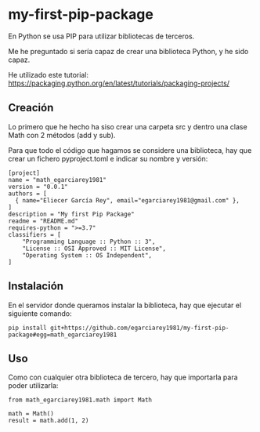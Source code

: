 # my-first-pip-package

En Python se usa PIP para utilizar bibliotecas de terceros.

Me he preguntado si sería capaz de crear una biblioteca Python, y he sido capaz.

He utilizado este tutorial: https://packaging.python.org/en/latest/tutorials/packaging-projects/

## Creación

Lo primero que he hecho ha siso crear una carpeta src y dentro una clase Math con 2 métodos (add y sub).

Para que todo el código que hagamos se considere una biblioteca, hay que crear un fichero pyproject.toml e indicar su nombre y versión:

```
[project]
name = "math_egarciarey1981"
version = "0.0.1"
authors = [
  { name="Eliecer García Rey", email="egarciarey1981@gmail.com" },
]
description = "My first Pip Package"
readme = "README.md"
requires-python = ">=3.7"
classifiers = [
    "Programming Language :: Python :: 3",
    "License :: OSI Approved :: MIT License",
    "Operating System :: OS Independent",
]
```

## Instalación

En el servidor donde queramos instalar la biblioteca, hay que ejecutar el siguiente comando:

```
pip install git+https://github.com/egarciarey1981/my-first-pip-package#egg=math_egarciarey1981
```

## Uso

Como con cualquier otra biblioteca de tercero, hay que importarla para poder utilizarla:

```
from math_egarciarey1981.math import Math

math = Math()
result = math.add(1, 2)
```